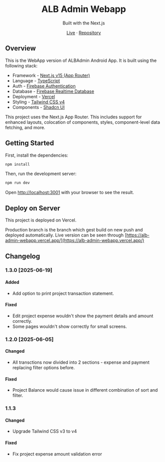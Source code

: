 <div align="center">
  <h1>ALB Admin Webapp</h1>
  <p>Built with the Next.js</p>
  <a href="https://alb-admin-webapp.vercel.app/">Live</a>
  <span> · </span>
  <a href="https://github.com/fnabir/ALBAdminWebApp">Repository</a>
</div>

## Overview

This is the WebApp version of ALBAdmin Android App. It is built using the following stack:

- Framework - [Next.js v15 (App Router)](https://nextjs.org)
- Language - [TypeScript](https://www.typescriptlang.org)
- Auth - [Firebase Authentication](https://firebase.google.com/docs/auth)
- Database - [Firebase Realtime Database](https://firebase.google.com/docs/database)
- Deployment - [Vercel](https://vercel.com/docs/concepts/next.js/overview)
- Styling - [Tailwind CSS v4](https://tailwindcss.com)
- Components - [Shadcn UI](https://ui.shadcn.com/)

This project uses the Next.js App Router. This includes support for enhanced layouts, colocation of components, styles, component-level data fetching, and more.

## Getting Started

First, install the dependencies:

```bash
npm install
```

Then, run the development server:

```bash
npm run dev
```

Open [http://localhost:3001](http://localhost:3001) with your browser to see the result.

## Deploy on Server

This project is deployed on Vercel.

Production branch is the branch which gest build on new push and deployed automatically. Live version can be seen through [https://alb-admin-webapp.vercel.app/](https://alb-admin-webapp.vercel.app/)


## Changelog

### 1.3.0 [2025-06-19]
#### Added
- Add option to print project transaction statement.
#### Fixed
- Edit project expense wouldn't show the payment details and amount correctly.
- Some pages wouldn't show correctly for small screens.

### 1.2.0 [2025-06-05]
#### Changed
- All transctions now divided into 2 sections - expense and payment replacing filter options before.
#### Fixed
- Project Balance would cause issue in different combination of sort and filter.

### 1.1.3
#### Changed
- Upgrade Tailwind CSS v3 to v4
#### Fixed
- Fix project expense amount validation error
